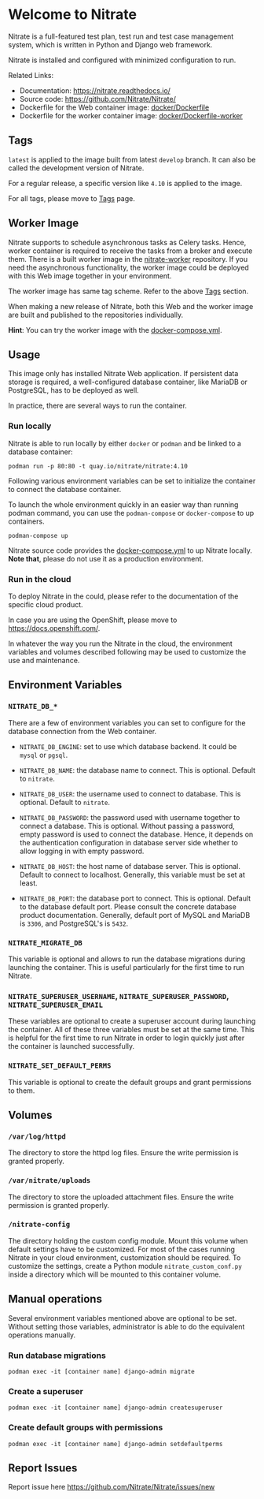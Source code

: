 # Welcome to Nitrate

Nitrate is a full-featured test plan, test run and test case management system,
which is written in Python and Django web framework.

Nitrate is installed and configured with minimized configuration to run.

Related Links:

- Documentation: https://nitrate.readthedocs.io/
- Source code: https://github.com/Nitrate/Nitrate/
- Dockerfile for the Web container image: [docker/Dockerfile](https://github.com/Nitrate/Nitrate/blob/master/docker/Dockerfile)
- Dockerfile for the worker container image: [docker/Dockerfile-worker](https://github.com/Nitrate/Nitrate/blob/master/docker/Dockerfile-worker)

## Tags

`latest` is applied to the image built from latest `develop` branch. It can also
be called the development version of Nitrate.

For a regular release, a specific version like `4.10` is applied to the image.

For all tags, please move to [Tags](https://quay.io/repository/nitrate/nitrate?tab=tags) page.

## Worker Image

Nitrate supports to schedule asynchronous tasks as Celery tasks. Hence, worker
container is required to receive the tasks from a broker and execute them. There
is a built worker image in the [nitrate-worker](https://quay.io/repository/nitrate/nitrate-worker?tab=tags)
repository. If you need the asynchronous functionality, the worker image could
be deployed with this Web image together in your environment.

The worker image has same tag scheme. Refer to the above [Tags](#tags) section.

When making a new release of Nitrate, both this Web and the worker image are
built and published to the repositories individually.

**Hint**: You can try the worker image with the [docker-compose.yml](https://github.com/Nitrate/Nitrate/blob/master/docker-compose.yml).

## Usage

This image only has installed Nitrate Web application. If persistent data
storage is required, a well-configured database container, like MariaDB or
PostgreSQL, has to be deployed as well.

In practice, there are several ways to run the container.

### Run locally

Nitrate is able to run locally by either `docker` or `podman` and be linked to a
database container:

```
podman run -p 80:80 -t quay.io/nitrate/nitrate:4.10
```

Following various environment variables can be set to initialize the container
to connect the database container.

To launch the whole environment quickly in an easier way than running podman
command, you can use the `podman-compose` or `docker-compose` to up containers.

```
podman-compose up
```

Nitrate source code provides the [docker-compose.yml](https://github.com/Nitrate/Nitrate/blob/master/docker-compose.yml)
to up Nitrate locally. **Note that**, please do not use it as a production
environment.

### Run in the cloud

To deploy Nitrate in the could, please refer to the documentation of the
specific cloud product.

In case you are using the OpenShift, please move to https://docs.openshift.com/.

In whatever the way you run the Nitrate in the cloud, the environment variables
and volumes described following may be used to customize the use and maintenance.

## Environment Variables

### `NITRATE_DB_*`

There are a few of environment variables you can set to configure for the
database connection from the Web container.

- `NITRATE_DB_ENGINE`: set to use which database backend. It could be `mysql` or
`pgsql`.

- `NITRATE_DB_NAME`: the database name to connect. This is optional. Default to
`nitrate`.

- `NITRATE_DB_USER`: the username used to connect to database. This is optional.
Default to `nitrate`.

- `NITRATE_DB_PASSWORD`: the password used with username together to connect
a database. This is optional. Without passing a password, empty password is
used to connect the database. Hence, it depends on the authentication
configuration in database server side whether to allow logging in with empty
password.

- `NITRATE_DB_HOST`: the host name of database server. This is optional. Default
to connect to localhost. Generally, this variable must be set at least.

- `NITRATE_DB_PORT`: the database port to connect. This is optional. Default to
the database default port. Please consult the concrete database product
documentation. Generally, default port of MySQL and MariaDB is `3306`, and
PostgreSQL's is `5432`.

### `NITRATE_MIGRATE_DB`

This variable is optional and allows to run the database migrations during
launching the container. This is useful particularly for the first time to run
Nitrate.

### `NITRATE_SUPERUSER_USERNAME`, `NITRATE_SUPERUSER_PASSWORD`, `NITRATE_SUPERUSER_EMAIL`

These variables are optional to create a superuser account during launching the
container. All of these three variables must be set at the same time. This is
helpful for the first time to run Nitrate in order to login quickly just after
the container is launched successfully.

### `NITRATE_SET_DEFAULT_PERMS`

This variable is optional to create the default groups and grant permissions to
them.

## Volumes

### `/var/log/httpd`

The directory to store the httpd log files. Ensure the write permission is
granted properly.

### `/var/nitrate/uploads`

The directory to store the uploaded attachment files. Ensure the write
permission is granted properly.

### `/nitrate-config`

The directory holding the custom config module. Mount this volume when default
settings have to be customized. For most of the cases running Nitrate in your
cloud environment, customization should be required. To customize the settings,
create a Python module `nitrate_custom_conf.py` inside a directory which will be
mounted to this container volume.

## Manual operations

Several environment variables mentioned above are optional to be set. Without
setting those variables, administrator is able to do the equivalent operations
manually.

### Run database migrations

```
podman exec -it [container name] django-admin migrate
```

### Create a superuser

```
podman exec -it [container name] django-admin createsuperuser
```

### Create default groups with permissions

```
podman exec -it [container name] django-admin setdefaultperms
```

## Report Issues

Report issue here https://github.com/Nitrate/Nitrate/issues/new